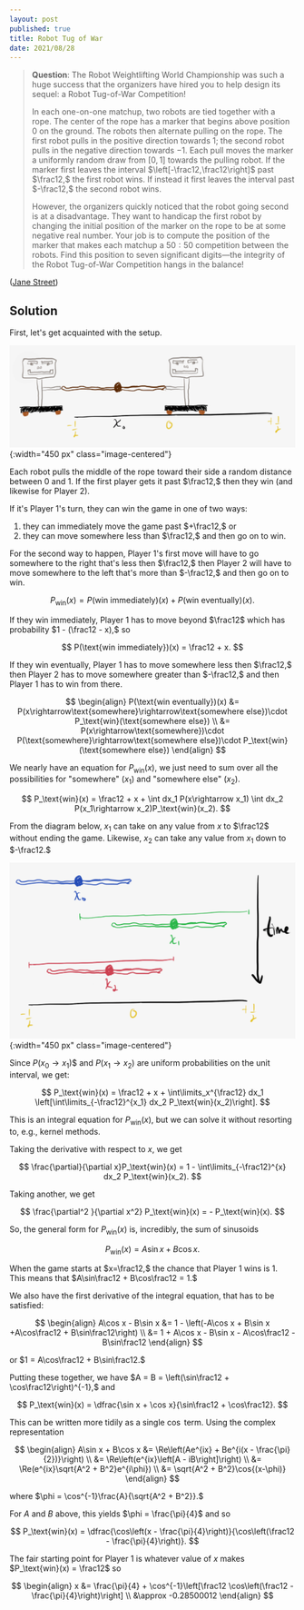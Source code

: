 ```yaml
---
layout: post
published: true
title: Robot Tug of War
date: 2021/08/28
---
```


>**Question**: The Robot Weightlifting World Championship was such a huge success that the organizers have hired you to help design its sequel: a Robot Tug-of-War Competition!
>
>In each one-on-one matchup, two robots are tied together with a rope. The center of the rope has a marker that begins above position 0 on the ground. The robots then alternate pulling on the rope. The first robot pulls in the positive direction towards 1; the second robot pulls in the negative direction towards $-1.$ Each pull moves the marker a uniformly random draw from $\left[0,1\right]$ towards the pulling robot. If the marker first leaves the interval $\left[-\frac12,\frac12\right]$ past $\frac12,$ the first robot wins. If instead it first leaves the interval past $-\frac12,$ the second robot wins.
>
>However, the organizers quickly noticed that the robot going second is at a disadvantage. They want to handicap the first robot by changing the initial position of the marker on the rope to be at some negative real number. Your job is to compute the position of the marker that makes each matchup a $50:50$ competition between the robots. Find this position to seven significant digits—the integrity of the Robot Tug-of-War Competition hangs in the balance!

<!--more-->

([Jane Street](https://www.janestreet.com/puzzles/current-puzzle/))

## Solution

First, let's get acquainted with the setup. 

![](/img/2021-08-28-tug-of-war-diagram.png){:width="450 px" class="image-centered"}

Each robot pulls the middle of the rope toward their side a random distance between $0$ and $1.$ If the first player gets it past $\frac12,$ then they win (and likewise for Player 2). 

<!-- This means that each player has the potential to end the game in one turn (since $\frac12 - \left(-\frac12\right) = 1$).  -->

If it's Player 1's turn, they can win the game in one of two ways:

1. they can immediately move the game past $+\frac12,$ or
2. they can move somewhere less than $\frac12,$ and then go on to win.

For the second way to happen, Player 1's first move will have to go somewhere to the right that's less then $\frac12,$ then Player 2 will have to move somewhere to the left that's more than $-\frac12,$ and then go on to win. 

$$
P_\text{win}(x) = P(\text{win immediately})(x) + P(\text{win eventually})(x).
$$

If they win immediately, Player 1 has to move beyond $\frac12$ which has probability $1 - (\frac12 - x),$ so

$$
P(\text{win immediately})(x) = \frac12 + x.
$$

If they win eventually, Player 1 has to move somewhere less then $\frac12,$ then Player 2 has to move somewhere greater than $-\frac12,$ and then Player 1 has to win from there. 

$$
\begin{align}
P(\text{win eventually})(x) &= P(x\rightarrow\text{somewhere}\rightarrow\text{somewhere else})\cdot P_\text{win}(\text{somewhere else}) \\
&= P(x\rightarrow\text{somewhere})\cdot P(\text{somewhere}\rightarrow\text{somewhere else})\cdot P_\text{win}(\text{somewhere else})
\end{align}
$$

We nearly have an equation for $P_\text{win}(x),$ we just need to sum over all the possibilities for $\text{"somewhere"}$ ($x_1$) and $\text{"somewhere else"}$ ($x_2$).

$$
P_\text{win}(x) = \frac12 + x + \int dx_1 P(x\rightarrow x_1) \int dx_2 P(x_1\rightarrow x_2)P_\text{win}(x_2).
$$

From the diagram below, $x_1$ can take on any value from $x$ to $\frac12$ without ending the game. Likewise, $x_2$ can take any value from $x_1$ down to $-\frac12.$ 

![](/img/2021-08-28-tug-of-war-integration-bounds.png){:width="450 px" class="image-centered"}

Since $P(x_0\rightarrow x_1$)$ and $P(x_1\rightarrow x_2)$ are uniform probabilities on the unit interval, we get:

$$
P_\text{win}(x) = \frac12 + x + \int\limits_x^{\frac12} dx_1 \left[\int\limits_{-\frac12}^{x_1} dx_2 P_\text{win}(x_2)\right].
$$

This is an integral equation for $P_\text{win}(x),$ but we can solve it without resorting to, e.g., kernel methods.

Taking the derivative with respect to $x,$ we get

$$
\frac{\partial}{\partial x}P_\text{win}(x) = 1 - \int\limits_{-\frac12}^{x} dx_2 P_\text{win}(x_2).
$$

Taking another, we get

$$
\frac{\partial^2 }{\partial x^2} P_\text{win}(x) = - P_\text{win}(x).
$$

So, the general form for $P_\text{win}(x)$ is, incredibly, the sum of sinusoids

$$
P_\text{win}(x) = A\sin x + B\cos x.
$$

When the game starts at $x=\frac12,$ the chance that Player 1 wins is $1.$ This means that $A\sin\frac12 + B\cos\frac12 = 1.$

We also have the first derivative of the integral equation, that has to be satisfied:

$$
\begin{align}
A\cos x - B\sin x &= 1 - \left(-A\cos x + B\sin x +A\cos\frac12 + B\sin\frac12\right) \\
&= 1 + A\cos x - B\sin x - A\cos\frac12 - B\sin\frac12
\end{align}
$$

or $1 = A\cos\frac12 + B\sin\frac12.$

Putting these together, we have $A = B = \left(\sin\frac12 + \cos\frac12\right)^{-1},$ and

$$
P_\text{win}(x) = \dfrac{\sin x + \cos x}{\sin\frac12 + \cos\frac12}.
$$

This can be written more tidily as a single $\cos$ term. Using the complex representation

$$
\begin{align}
A\sin x + B\cos x &= \Re\left(Ae^{ix} + Be^{i(x - \frac{\pi}{2})}\right) \\ 
&= \Re\left(e^{ix}\left[A - iB\right]\right) \\
&= \Re(e^{ix}\sqrt{A^2 + B^2}e^{i\phi}) \\
&= \sqrt{A^2 + B^2}\cos{(x-\phi)}
\end{align}
$$

where $\phi = \cos^{-1}\frac{A}{\sqrt{A^2 + B^2}}.$

For $A$ and $B$ above, this yields $\phi = \frac{\pi}{4}$ and so

$$
P_\text{win}(x) = \dfrac{\cos\left(x - \frac{\pi}{4}\right)}{\cos\left(\frac12 - \frac{\pi}{4}\right)}.
$$

The fair starting point for Player 1 is whatever value of $x$ makes $P_\text{win}(x) = \frac12$ so

$$
\begin{align}
x &= \frac{\pi}{4} + \cos^{-1}\left[\frac12 \cos\left(\frac12 - \frac{\pi}{4}\right)\right] \\
&\approx -0.28500012
\end{align}
$$

<br>
